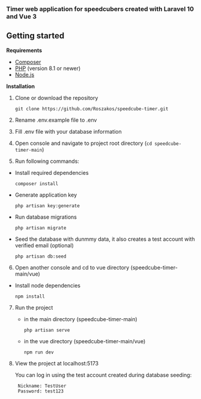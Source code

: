 ### Timer web application for speedcubers created with Laravel 10 and Vue 3
## Getting started

**Requirements**
- [Composer](https://getcomposer.org/download/)
- [PHP](https://www.php.net/downloads.php) (version 8.1 or newer)
- [Node.js](https://nodejs.org/en)

**Installation**
1. Clone or download the repository

   `git clone https://github.com/Roszakos/speedcube-timer.git`
2. Rename .env.example file to .env
3. Fill .env file with your database information
4. Open console and navigate to project root directory (`cd speedcube-timer-main`)
5. Run following commands:

 - Install required dependencies
   
    `composer install`

 - Generate application key
   
    `php artisan key:generate`

 - Run database migrations
   
    `php artisan migrate`

- Seed the database with dunmmy data, it also creates a test account with verified email (optional)
  
    `php artisan db:seed`

6. Open another console and cd to vue directory (speedcube-timer-main/vue)
 
 - Install node dependencies
   
    `npm install`

7. Run the project
   - in the main directory (speedcube-timer-main)
     
     `php artisan serve`
   - in the vue directory (speedcube-timer-main/vue)
     
     `npm run dev`
8. View the project at localhost:5173

   You can log in using the test account created during database seeding:
   ```
    Nickname: TestUser
    Password: test123
   ```
